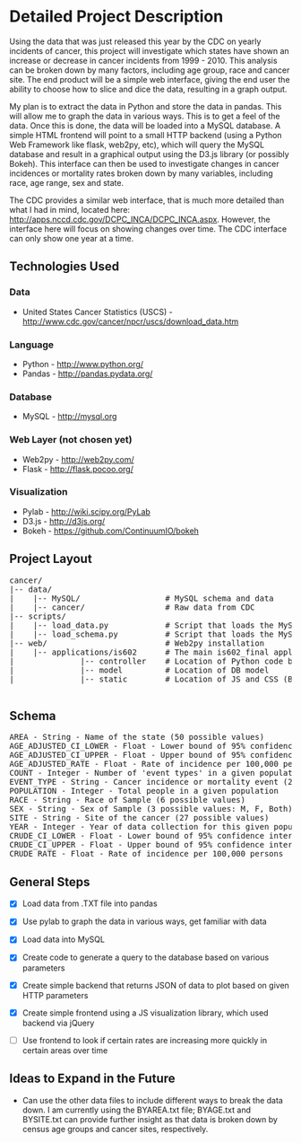 # Detailed Project Description

Using the data that was just released this year by the CDC on yearly incidents of cancer, this project will investigate which states have shown an increase or decrease in cancer incidents from 1999 - 2010. This analysis can be broken down by many factors, including age group, race and cancer site. The end product will be a simple web interface, giving the end user the ability to choose how to slice and dice the data, resulting in a graph output.

My plan is to extract the data in Python and store the data in pandas. This will allow me to graph the data in various ways. This is to get a feel of the data. Once this is done, the data will be loaded into a MySQL database. A simple HTML frontend will point to a small HTTP backend (using a Python Web Framework like flask, web2py, etc), which will query the MySQL database and result in a graphical output using the D3.js library (or possibly Bokeh). This interface can then be used to investigate changes in cancer incidences or mortality rates broken down by many variables, including race, age range, sex and state. 

The CDC provides a similar web interface, that is much more detailed than what I had in mind, located here: http://apps.nccd.cdc.gov/DCPC_INCA/DCPC_INCA.aspx. However, the interface here will focus on showing changes over time. The CDC interface can only show one year at a time.



## Technologies Used

### Data

- United States Cancer Statistics (USCS) - http://www.cdc.gov/cancer/npcr/uscs/download_data.htm

### Language

- Python - http://www.python.org/
- Pandas - http://pandas.pydata.org/

### Database

- MySQL - http://mysql.org

### Web Layer (not chosen yet)

- Web2py - http://web2py.com/
- Flask - http://flask.pocoo.org/

### Visualization

- Pylab - http://wiki.scipy.org/PyLab
- D3.js - http://d3js.org/
- Bokeh - https://github.com/ContinuumIO/bokeh


## Project Layout

<pre>
cancer/
|-- data/
|    |-- MySQL/                  # MySQL schema and data
|    |-- cancer/                 # Raw data from CDC
|-- scripts/
|    |-- load_data.py            # Script that loads the MySQL data
|    |-- load_schema.py          # Script that loads the MySQL schema
|-- web/                         # Web2py installation
|    |-- applications/is602      # The main is602_final application
|              |-- controller    # Location of Python code behind the REST request
|              |-- model         # Location of DB model
|              |-- static        # Location of JS and CSS (Bootstrap) files

</pre>

## Schema

<pre>
AREA - String - Name of the state (50 possible values)
AGE_ADJUSTED_CI_LOWER - Float - Lower bound of 95% confidence interval of the crude rate
AGE_ADJUSTED_CI_UPPER - Float - Upper bound of 95% confidence interval of the crude rate
AGE_ADJUSTED_RATE - Float - Rate of incidence per 100,000 persons, 
COUNT - Integer - Number of 'event types' in a given population
EVENT_TYPE - String - Cancer incidence or mortality event (2 values, incidence or mortality)
POPULATION - Integer - Total people in a given population
RACE - String - Race of Sample (6 possible values)
SEX - String - Sex of Sample (3 possible values: M, F, Both)
SITE - String - Site of the cancer (27 possible values)
YEAR - Integer - Year of data collection for this given population
CRUDE_CI_LOWER - Float - Lower bound of 95% confidence interval of the crude rate
CRUDE_CI_UPPER - Float - Upper bound of 95% confidence interval of the crude rate
CRUDE_RATE - Float - Rate of incidence per 100,000 persons
</pre>

## General Steps

- [x] Load data from .TXT file into pandas
- [x] Use pylab to graph the data in various ways, get familiar with data
- [x] Load data into MySQL
- [x] Create code to generate a query to the database based on various parameters
- [x] Create simple backend that returns JSON of data to plot based on given HTTP parameters
- [x] Create simple frontend using a JS visualization library, which used backend via jQuery
- [ ] Use frontend to look if certain rates are increasing more quickly in certain areas over time


## Ideas to Expand in the Future

- Can use the other data files to include different ways to break the data down. I am currently using the BYAREA.txt file; BYAGE.txt and BYSITE.txt can provide further insight as that data is broken down by census age groups and cancer sites, respectively. 
